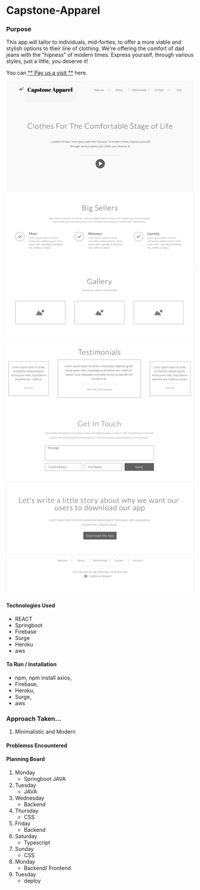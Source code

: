 # Capstone-Apparel


### Purpose
This app will tailor to individuals, mid-forties, to offer a more viable and stylish options to their line of clothing. We're offering the comfort of dad jeans with the "hipness" of modern times. Express yourself, through various styles, just a little, you deserve it!

You can [** Pay us a visit **](https://facebook.github.io/create-react-app/docs/getting-started) here.

![wireframe](./WireframeApparel1.png)
![wireframe](./WireframeApparel2.png)
![wireframe](./WireframeApparel3.png)
![wireframe](./WireframeApparel4.png)
![wireframe](./WireframeApparel5.png)
![wireframe](./WireframeApparel6.png)
 

 #### Technologies Used
 + REACT
 + Springboot
 + Firebase
 + Surge
 + Heroku
 + aws

 

 #### To Run / Installation
 + npm, npm install axios, 
 + Firebase, 
 + Heroku, 
 + Surge,
 + aws

 ### Approach Taken...
 1. Minimalistic and Modern


 #### Problemss Encountered


 #### Planning Board
 
 1. Monday
    + Springboot JAVA
 2. Tuesday
    + JAVA
 3. Wednesday
    + Backend
 4. Thursday
    + CSS
 5. Friday
    + Backend
 6. Saturday
    + Typescript
 7. Sunday
    + CSS
 8. Monday
    + Backend/ Frontend
 9. Tuesday
    + deploy




